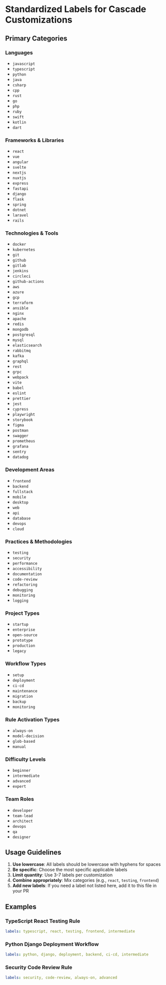 # Standardized Labels for Cascade Customizations

## Primary Categories

### Languages
- `javascript`
- `typescript`
- `python`
- `java`
- `csharp`
- `cpp`
- `rust`
- `go`
- `php`
- `ruby`
- `swift`
- `kotlin`
- `dart`

### Frameworks & Libraries
- `react`
- `vue`
- `angular`
- `svelte`
- `nextjs`
- `nuxtjs`
- `express`
- `fastapi`
- `django`
- `flask`
- `spring`
- `dotnet`
- `laravel`
- `rails`

### Technologies & Tools
- `docker`
- `kubernetes`
- `git`
- `github`
- `gitlab`
- `jenkins`
- `circleci`
- `github-actions`
- `aws`
- `azure`
- `gcp`
- `terraform`
- `ansible`
- `nginx`
- `apache`
- `redis`
- `mongodb`
- `postgresql`
- `mysql`
- `elasticsearch`
- `rabbitmq`
- `kafka`
- `graphql`
- `rest`
- `grpc`
- `webpack`
- `vite`
- `babel`
- `eslint`
- `prettier`
- `jest`
- `cypress`
- `playwright`
- `storybook`
- `figma`
- `postman`
- `swagger`
- `prometheus`
- `grafana`
- `sentry`
- `datadog`

### Development Areas
- `frontend`
- `backend`
- `fullstack`
- `mobile`
- `desktop`
- `web`
- `api`
- `database`
- `devops`
- `cloud`

### Practices & Methodologies
- `testing`
- `security`
- `performance`
- `accessibility`
- `documentation`
- `code-review`
- `refactoring`
- `debugging`
- `monitoring`
- `logging`

### Project Types
- `startup`
- `enterprise`
- `open-source`
- `prototype`
- `production`
- `legacy`

### Workflow Types
- `setup`
- `deployment`
- `ci-cd`
- `maintenance`
- `migration`
- `backup`
- `monitoring`

### Rule Activation Types
- `always-on`
- `model-decision`
- `glob-based`
- `manual`

### Difficulty Levels
- `beginner`
- `intermediate`
- `advanced`
- `expert`

### Team Roles
- `developer`
- `team-lead`
- `architect`
- `devops`
- `qa`
- `designer`

## Usage Guidelines

1. **Use lowercase**: All labels should be lowercase with hyphens for spaces
2. **Be specific**: Choose the most specific applicable labels
3. **Limit quantity**: Use 3-7 labels per customization
4. **Combine appropriately**: Mix categories (e.g., `react`, `testing`, `frontend`)
5. **Add new labels**: If you need a label not listed here, add it to this file in your PR

## Examples

### TypeScript React Testing Rule
```yaml
labels: typescript, react, testing, frontend, intermediate
```

### Python Django Deployment Workflow
```yaml
labels: python, django, deployment, backend, ci-cd, intermediate
```

### Security Code Review Rule
```yaml
labels: security, code-review, always-on, advanced
```
